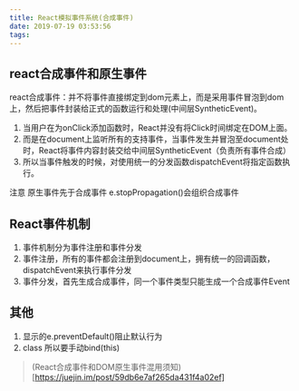 ```yaml
---
title: React模拟事件系统(合成事件)
date: 2019-07-19 03:53:56
tags:
---
```

## react合成事件和原生事件
react合成事件：并不将事件直接绑定到dom元素上，而是采用事件冒泡到dom上，然后把事件封装给正式的函数运行和处理(中间层SyntheticEvent)。
 1. 当用户在为onClick添加函数时，React并没有将Click时间绑定在DOM上面。
 2. 而是在document上监听所有的支持事件，当事件发生并冒泡至document处时，React将事件内容封装交给中间层SyntheticEvent（负责所有事件合成）
 3. 所以当事件触发的时候，对使用统一的分发函数dispatchEvent将指定函数执行。

注意
原生事件先于合成事件
e.stopPropagation()会组织合成事件

## React事件机制
 1. 事件机制分为事件注册和事件分发
 2. 事件注册，所有的事件都会注册到document上，拥有统一的回调函数，dispatchEvent来执行事件分发
 3. 事件分发，首先生成合成事件，同一个事件类型只能生成一个合成事件Event




## 其他
 1. 显示的e.preventDefault()阻止默认行为
 2. class 所以要手动bind(this)


>(React合成事件和DOM原生事件混用须知)[https://juejin.im/post/59db6e7af265da431f4a02ef]